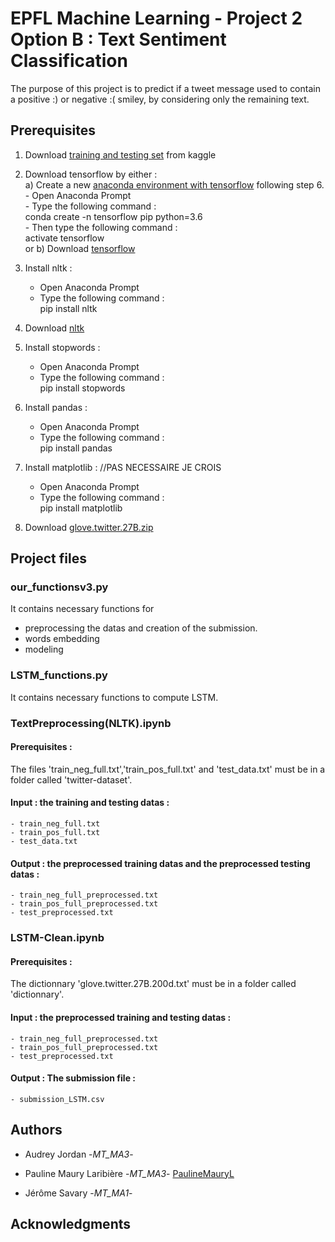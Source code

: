 # EPFL Machine Learning - Project 2 <br /> Option B : Text Sentiment Classification

The purpose of this project is to predict if a tweet message used to contain a positive :) or negative :( smiley, by considering only the remaining text.


## Prerequisites

1) Download [training and testing set](https://www.crowdai.org/challenges/epfl-ml-text-classification/dataset_files) from kaggle

2) Download tensorflow by either : <br />
   a) Create a new [anaconda environment with tensorflow](https://towardsdatascience.com/setup-an-environment-for-machine-learning-and-deep-learning-with-anaconda-in-windows-5d7134a3db10) following step 6. <br />
       - Open Anaconda Prompt <br />
       - Type the following command : <br />
         conda create -n tensorflow pip python=3.6 <br />
       - Then type the following command : <br />
         activate tensorflow <br />
   or b) Download [tensorflow](https://www.tensorflow.org/install/)

3) Install nltk :
    - Open Anaconda Prompt
    - Type the following command : <br />
      pip install nltk
4) Download [nltk](https://www.nltk.org/data.html)

5) Install stopwords :
    - Open Anaconda Prompt
    - Type the following command : <br />
      pip install stopwords
    
6) Install pandas : 
    - Open Anaconda Prompt
    - Type the following command : <br />
      pip install pandas
      
7) Install matplotlib : //PAS NECESSAIRE JE CROIS
    - Open Anaconda Prompt
    - Type the following command : <br />
      pip install matplotlib
            
8) Download [glove.twitter.27B.zip](https://nlp.stanford.edu/projects/glove/)

## Project files

### our_functionsv3.py
It contains necessary functions for
 - preprocessing the datas and creation of the submission.
 - words embedding
 - modeling

### LSTM_functions.py
It contains necessary functions to compute LSTM.

### TextPreprocessing(NLTK).ipynb

#### Prerequisites :
The files 'train_neg_full.txt','train_pos_full.txt' and 'test_data.txt' must be in a folder called 'twitter-dataset'.

#### Input :  the training and testing datas :
    - train_neg_full.txt
    - train_pos_full.txt
    - test_data.txt
#### Output :  the preprocessed training datas and the preprocessed testing datas :
    - train_neg_full_preprocessed.txt
    - train_pos_full_preprocessed.txt
    - test_preprocessed.txt

### LSTM-Clean.ipynb

#### Prerequisites :
The dictionnary 'glove.twitter.27B.200d.txt' must be in a folder called 'dictionnary'.

#### Input : the preprocessed training and testing datas :
    - train_neg_full_preprocessed.txt
    - train_pos_full_preprocessed.txt
    - test_preprocessed.txt
#### Output : The submission file :
    - submission_LSTM.csv
    

## Authors

* Audrey Jordan -*MT_MA3*-

* Pauline Maury Laribière -*MT_MA3*- [PaulineMauryL](https://github.com/PaulineMauryL/ML2)

* Jérôme Savary -*MT_MA1*- 


## Acknowledgments

